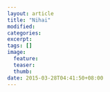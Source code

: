 ```yaml
---
layout: article
title: "Nihai"
modified:
categories: 
excerpt:
tags: []
image:
  feature:
  teaser:
  thumb:
date: 2015-03-28T04:41:50+08:00
---
```



